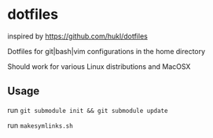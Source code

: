dotfiles
========

inspired by https://github.com/hukl/dotfiles


Dotfiles for git|bash|vim configurations in the home directory

Should work for various Linux distributions and MacOSX

## Usage

run ```git submodule init && git submodule update```

run ```makesymlinks.sh```

